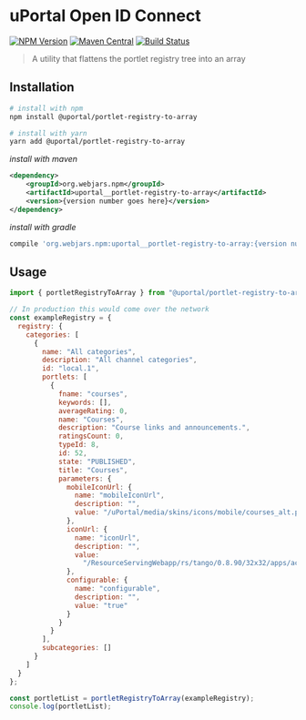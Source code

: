 # uPortal Open ID Connect

[![NPM Version](https://img.shields.io/npm/v/@uportal/portlet-registry-to-array.svg)](https://www.npmjs.com/package/@uportal/portlet-registry-to-array)
[![Maven Central](https://maven-badges.herokuapp.com/maven-central/org.webjars.npm/uportal__portlet-registry-to-array/badge.svg)](https://maven-badges.herokuapp.com/maven-central/org.webjars.npm/uportal__portlet-registry-to-array)
[![Build Status](https://travis-ci.org/uPortal-contrib/uPortal-web-components.svg?branch=master)](https://travis-ci.org/uPortal-contrib/uPortal-web-components)

> A utility that flattens the portlet registry tree into an array

## Installation

```sh
# install with npm
npm install @uportal/portlet-registry-to-array

# install with yarn
yarn add @uportal/portlet-registry-to-array
```

_install with maven_

```xml
<dependency>
    <groupId>org.webjars.npm</groupId>
    <artifactId>uportal__portlet-registry-to-array</artifactId>
    <version>{version number goes here}</version>
</dependency>
```

_install with gradle_

```gradle
compile 'org.webjars.npm:uportal__portlet-registry-to-array:{version number goes here}'
```

## Usage

```js
import { portletRegistryToArray } from "@uportal/portlet-registry-to-array";

// In production this would come over the network
const exampleRegistry = {
  registry: {
    categories: [
      {
        name: "All categories",
        description: "All channel categories",
        id: "local.1",
        portlets: [
          {
            fname: "courses",
            keywords: [],
            averageRating: 0,
            name: "Courses",
            description: "Course links and announcements.",
            ratingsCount: 0,
            typeId: 8,
            id: 52,
            state: "PUBLISHED",
            title: "Courses",
            parameters: {
              mobileIconUrl: {
                name: "mobileIconUrl",
                description: "",
                value: "/uPortal/media/skins/icons/mobile/courses_alt.png"
              },
              iconUrl: {
                name: "iconUrl",
                description: "",
                value:
                  "/ResourceServingWebapp/rs/tango/0.8.90/32x32/apps/accessories-text-editor.png"
              },
              configurable: {
                name: "configurable",
                description: "",
                value: "true"
              }
            }
          }
        ],
        subcategories: []
      }
    ]
  }
};

const portletList = portletRegistryToArray(exampleRegistry);
console.log(portletList);
```
